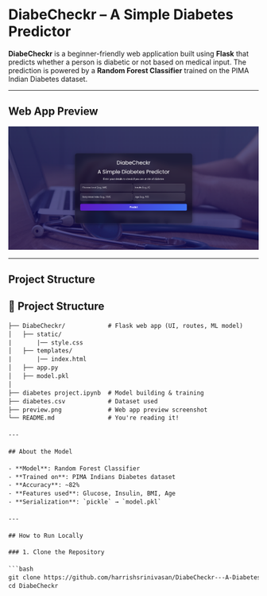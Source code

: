 # DiabeCheckr – A Simple Diabetes Predictor 

**DiabeCheckr** is a beginner-friendly web application built using **Flask** that predicts whether a person is diabetic or not based on medical input. The prediction is powered by a **Random Forest Classifier** trained on the PIMA Indian Diabetes dataset.

---

## Web App Preview

![App Screenshot](preview.png)

---

## Project Structure

## 📁 Project Structure

```txt
├── DiabeCheckr/            # Flask web app (UI, routes, ML model)
│   ├── static/
|       |── style.css
│   ├── templates/
|       |── index.html
│   ├── app.py
│   ├── model.pkl
│ 
├── diabetes project.ipynb  # Model building & training
├── diabetes.csv            # Dataset used
├── preview.png             # Web app preview screenshot
└── README.md               # You're reading it!

---

## About the Model

- **Model**: Random Forest Classifier  
- **Trained on**: PIMA Indians Diabetes dataset  
- **Accuracy**: ~82%  
- **Features used**: Glucose, Insulin, BMI, Age  
- **Serialization**: `pickle` → `model.pkl`

---

## How to Run Locally

### 1. Clone the Repository

```bash
git clone https://github.com/harrishsrinivasan/DiabeCheckr---A-Diabetes-Prediction-App-using-Machine-Learning.git
cd DiabeCheckr
